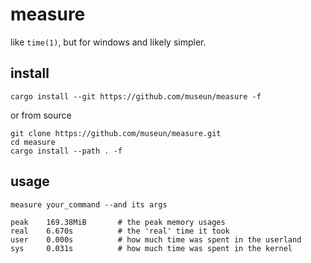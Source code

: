 # measure
like `time(1)`, but for windows and likely simpler.

## install
```
cargo install --git https://github.com/museun/measure -f
```
or from source
```
git clone https://github.com/museun/measure.git
cd measure
cargo install --path . -f
```

## usage
```
measure your_command --and its args
```
```
peak    169.38MiB       # the peak memory usages
real    6.670s          # the 'real' time it took
user    0.000s          # how much time was spent in the userland
sys     0.031s          # how much time was spent in the kernel
```
